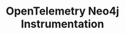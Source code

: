---
title: OpenTelemetry Neo4j Instrumentation
registryType: instrumentation
isThirdParty: true
language: js
tags:
  - Node.js
  - instrumentation
  - neo4j
  - neo4j-driver
repo: https://github.com/aspecto-io/opentelemetry-ext-js/tree/master/packages/instrumentation-neo4j
license: Apache 2.0
description: Neo4j instrumentation for Node.js.
authors: Aspecto Authors (nir@aspecto.io)
---